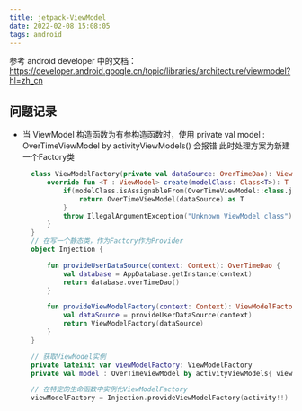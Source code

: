 ```yaml
---
title: jetpack-ViewModel
date: 2022-02-08 15:08:05
tags: android
---
```


参考 android developer 中的文档：https://developer.android.google.cn/topic/libraries/architecture/viewmodel?hl=zh_cn

## 问题记录

- 当 ViewModel 构造函数为有参构造函数时，使用 private val model : OverTimeViewModel by activityViewModels() 会报错
  此时处理方案为新建一个Factory类
  ```kotlin
    class ViewModelFactory(private val dataSource: OverTimeDao): ViewModelProvider.Factory {
        override fun <T : ViewModel> create(modelClass: Class<T>): T {
            if(modelClass.isAssignableFrom(OverTimeViewModel::class.java)) {
                return OverTimeViewModel(dataSource) as T
            }
            throw IllegalArgumentException("Unknown ViewModel class")
        }
    }
    // 在写一个静态类，作为Factory作为Provider
    object Injection {

        fun provideUserDataSource(context: Context): OverTimeDao {
            val database = AppDatabase.getInstance(context)
            return database.overTimeDao()
        }

        fun provideViewModelFactory(context: Context): ViewModelFactory {
            val dataSource = provideUserDataSource(context)
            return ViewModelFactory(dataSource)
        }
    }

    // 获取ViewModel实例
    private lateinit var viewModelFactory: ViewModelFactory
    private val model : OverTimeViewModel by activityViewModels{ viewModelFactory }

    // 在特定的生命函数中实例化ViewModelFactory
    viewModelFactory = Injection.provideViewModelFactory(activity!!)
  ```